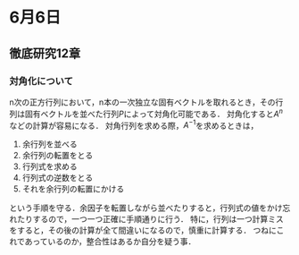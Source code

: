 # 6月6日
## 徹底研究12章
### 対角化について
n次の正方行列において，n本の一次独立な固有ベクトルを取れるとき，その行列は固有ベクトルを並べた行列$P$によって対角化可能である．
対角化すると$A^n$などの計算が容易になる．
対角行列を求める際，$A^{-1}$を求めるときは，

1. 余行列を並べる
2. 余行列の転置をとる
3. 行列式を求める
4. 行列式の逆数をとる
5. それを余行列の転置にかける

という手順を守る．余因子を転置しながら並べたりすると，行列式の値をかけ忘れたりするので，一つ一つ正確に手順通りに行う．
特に，行列は一つ計算ミスをすると，その後の計算が全て間違いになるので，慎重に計算する．
つねにこれであっているのか，整合性はあるか自分を疑う事．